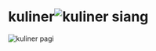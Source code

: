# kuliner![kuliner siang](https://github.com/user-attachments/assets/155afd9c-3d83-4b2d-a56d-b2dffd0162eb)
![kuliner pagi](https://github.com/user-attachments/assets/c6513fbe-4af3-467b-a195-41f7bb3a0579)
